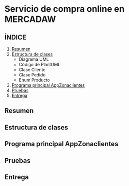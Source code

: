 # Servicio de compra online en MERCADAW

## ÍNDICE

1. [Resumen](#resumen)
2. [Estructura de clases](https://github.com/pbendom3/Repositorio_Estructuras/tree/main#estructura-de-clases)
    - Diagrama UML
    - Código de PlantUML
    - Clase Cliente
    - Clase Pedido
    - Enum Producto
4. [Programa principal AppZonaclientes](#programa-principal-appzonaclientes)
5. [Pruebas](#pruebas)
6. [Entrega](#entrega)


## Resumen

## Estructura de clases 

## Programa principal AppZonaclientes

## Pruebas

## Entrega
